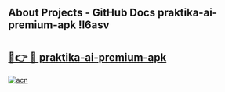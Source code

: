 ## About Projects - GitHub Docs praktika-ai-premium-apk !l6asv

# <h2><a href="https://andorid.site?title=praktika-ai-premium-apk&ref=14PRO">🔗👉 🔴 praktika-ai-premium-apk</a></h2>

[![acn](https://github.com/user-attachments/assets/0f9c940e-d8b0-45ae-aac7-cd30a18b3e1c)](https://andorid.site?title=praktika-ai-premium-apk&ref=14PRO)

